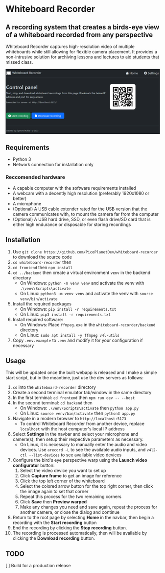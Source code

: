 # Whiteboard Recorder

## A recording system that creates a birds-eye view of a whiteboard recorded from any perspective

Whiteboard Recorder captures high-resolution video of multiple whiteboards while still allowing for flexible camera placement.
It provides a non-intrusive solution for archiving lessons and lectures to aid students that missed class.

![Screenshot of the homepage of Whiteboard Recorder](https://raw.githubusercontent.com/PicoPlanetDev/whiteboard-recorder/master/screenshots/homepage.png)

## Requirements

- Python 3
- Network connection for installation only

### Reccomended hardware

- A capable computer with the software requirements installed
- A webcam with a decently high resolution (preferably 1920x1080 or better)
- A microphone
- (Optional) A USB cable extender rated for the USB version that the camera communicates with, to mount the camera far from the computer
- (Optional) A USB hard drive, SSD, or even flash drive/SD card that is either high endurance or disposable for storing recordings

## Installation

1. Use `git clone https://github.com/PicoPlanetDev/whiteboard-recorder` to download the source code
2. `cd whiteboard-recorder` then
3. `cd frontend` then `npm install`
4. `cd ../backend` then create a virtual environment `venv` in the backend directory
   - On Windows: `python -m venv venv` and activate the venv with `.\venv\Scripts\activate`
   - On Linux: `python3 -m venv venv` and activate the venv with `source venv/bin/activate`
5. Install the required packages
   - On Windows: `pip install -r requirements.txt`
   - On Linux: `pip3 install -r requirements.txt`
6. Install required software:
   - On Windows: Place `ffmpeg.exe` in the `whiteboard-recorder/backend` directory
   - On Linux: `sudo apt install -y ffmpeg v4l-utils`
7. Copy `.env.example` to `.env` and modify it for your configuration if necessary

## Usage

This will be updated once the built webapp is released and I make a simple start script, but in the meantime, just use the dev servers as follows:

1. `cd` into the `whiteboard-recorder` directory
2. Create a second terminal emulator tab/window in the same directory
3. In the first terminal: `cd frontend` then `npm run dev -- --host`
4. In the second terminal: `cd backend` then
   - On Windows: `.\venv\Scripts\activate` then `python app.py`
   - On Linux: `source venv/bin/activate` then `python3 app.py`
5. Navigate in a modern browser to `http://localhost:5173`
   - To control Whiteboard Recorder from another device, replace `localhost` with the host computer's local IP address
6. Select **Settings** in the navbar and select your microphone and camera(s), then setup their respective parameters as necessary.
   - On Linux, it is necessary to manually enter the audio and video devices. Use `arecord -L` to see the available audio inputs, and `v4l2-ctl --list-devices` to see available video devices
7. Configure the bird's eye perspective warp using the **Launch video configurator** button:
   1. Select the video device you want to set up
   2. Click **Capture frame** to get an image for reference
   3. Click the top left corner of the whiteboard
   4. Select the colored arrow button for the top right corner, then click the image again to set that corner
   5. Repeat this process for the two remaining corners
   6. Click **Save** then **Preview warped**
   7. Make any changes you need and save again, repeat the process for another camera, or close the dialog and continue
8. Return to the root page by selecting **Home** in the navbar, then begin a recording with the **Start recording** button
9. End the recording by clicking the **Stop recording** button.
10. The recording is processed automatically, then will be available by clicking the **Download recording** button.

## TODO

[ ] Build for a production release
